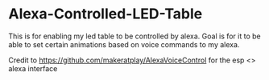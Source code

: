# Alexa-Controlled-LED-Table
This is for enabling my led table to be controlled by alexa. Goal is for it to be able to set certain animations based on voice commands to my alexa.

Credit to https://github.com/makeratplay/AlexaVoiceControl for the esp <> alexa interface